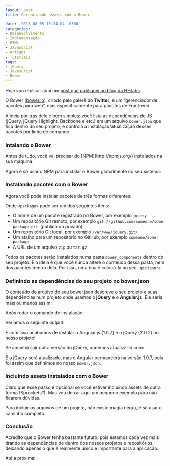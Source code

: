 ```yaml
---
layout: post
title: Gerenciando assets com o Bower

date: '2013-08-05 10:24:04 -0300'
categories:
- Desenvolvimento
- Implementação
- HTML
- Javascript
- Artigos
- Tutoriais
tags:
- jQuery
- Javascript
- Bower
---
```

Hoje vou replicar aqui um [post que publiquei no blog da HE:labs](http://helabs.com.br/blog/2013/07/08/gerenciando-assets-com-o-bower/).

O Bower ([bower.io](http://bower.io/)), criado pelo galerê do <strong>Twitter</strong>, é um “gerenciador de pacotes para web”, mas especificamente para pacotes de Front-end.

A ideia por trás dele é bem simples: você lista as dependências de JS (jQuery, jQuery Highlight, Backbone e etc.) em um arquivo `bower.json` que fica dentro do seu projeto, e controla a instalação/atualização desses pacotes por linha de comando.

<h3>Intalando o Bower</h3>
Antes de tudo, você vai precisar do [NPM](http://npmjs.org/) instalados na sua máquina.

Agora é só usar o NPM para instalar o Bower globalmente no seu sistema:

<div data-gist-id="6155753" data-gist-show-loading="false"></div>

<h3>Instalando pacotes com o Bower</h3>
Agora você pode instalar pacotes de três formas diferentes:

<div data-gist-id="6155762" data-gist-show-loading="false"></div>

Onde `<package>` pode ser um dos seguintes itens:

* O nome de um pacote registrado no Bower, por exemplo `jquery`
* Um repositório Git remoto, por exemplo `git://github.com/someone/some-package.git `(público ou privado)
* Um repositório Git local, por exemplo `/var/www/jquery.git/`
* Um atalho para um repositório no GitHub, por exemplo `someone/some-package`
* A URL de um arquivo `zip` ou `tar.gz`

Todos os pacotes serão instalados numa pasta `bower_components` dentro do seu projeto. E a ideia é que você nunca altere o conteúdo dessa pasta, nem dos pacotes dentro dela. Por isso, uma boa é colocá-la no seu `.gitignore`.

<h3>Definindo as dependências do seu projeto no bower.json</h3>
O conteúdo do arquivo do seu bower.json descreve o seu projeto e suas dependências num projeto onde usamos o <strong>jQuery</strong> e o <strong>Angular.js</strong>. Ele seria mais ou menos assim:

<div data-gist-id="6155766" data-gist-show-loading="false"></div>

Após rodar o comando de instalação:

<div data-gist-id="6155768" data-gist-show-loading="false"></div>

Veríamos o seguinte output:

<div data-gist-id="6155770" data-gist-show-loading="false"></div>

E com isso acabamos de instalar o Angular.js (1.0.7) e o jQuery (2.0.2) no nosso projeto!

Se amanhã sair outra versão do jQuery, podemos atualizá-lo com:

<div data-gist-id="6155868" data-gist-show-loading="false"></div>

E o jQuery será atualizado, mas o Angular permancerá na versão 1.0.7, pois foi assim que definimos no nosso `bower.json`.

<h3>Incluindo assets instalados com o Bower</h3>
Claro que esse passo é opcional se você estiver incluindo assets de outra forma (Sprockets?). Mas vou deixar aqui um pequeno exemplo para não ficarem dúvidas.

Para incluir os arquivos de um projeto, não existe magia negra, é só usar o caminho completo:

<div data-gist-id="6155880" data-gist-show-loading="false"></div>

<h3>Conclusão</h3>
Acredito que o Bower tenha bastante futuro, pois estamos cada vez mais tirando as dependências de dentro dos nossos projetos e repositórios, deixando apenas o que é realmente único e importante para a aplicação.

Até a próxima!

